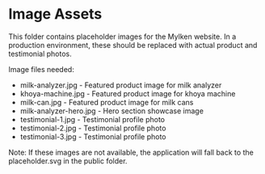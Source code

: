 
# Image Assets

This folder contains placeholder images for the Mylken website. In a production environment, these should be replaced with actual product and testimonial photos.

Image files needed:
- milk-analyzer.jpg - Featured product image for milk analyzer
- khoya-machine.jpg - Featured product image for khoya machine
- milk-can.jpg - Featured product image for milk cans
- milk-analyzer-hero.jpg - Hero section showcase image
- testimonial-1.jpg - Testimonial profile photo
- testimonial-2.jpg - Testimonial profile photo
- testimonial-3.jpg - Testimonial profile photo

Note: If these images are not available, the application will fall back to the placeholder.svg in the public folder.
